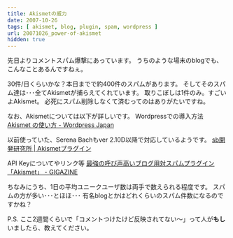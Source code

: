 ```yaml
---
title: Akismetの威力
date: 2007-10-26
tags: [ akismet, blog, plugin, spam, wordpress ]
url: 20071026_power-of-akismet
hidden: true
---
```

先日よりコメントスパム爆撃にあっています。
うちのような場末のblogでも、こんなことあるんですねぇ。

<!--more-->

30件/日くらいかな？本日までで約400件のスパムがあります。
そしてそのスパム達は･･･全てAkismetが捕らえてくれています。
取りこぼしは1件のみ。すごいよAkismet。
必死にスパム削除しなくて済むってのはありがたいですね。

なお、Akismetについては以下が詳しいです。
Wordpressでの導入方法
<a href="http://wordpress.xwd.jp/me2.0-docs/index.php?Akismet%20%A4%CE%BB%C8%A4%A4%CA%FD">Akismet の使い方 - Wordpress Japan</a>

以前使っていた、Serena Bachもver 2.10D以降で対応しているようです。
<a href="http://serenebach.net/download/akismet.html">sb開発研究所 | Akismetプラグイン</a>

API Keyについてやリンク等
<a href="http://gigazine.net/index.php?/news/comments/20070127_akismet/">最強の呼び声高いブログ用対スパムプラグイン「Akismet」 - GIGAZINE</a>

ちなみにうち、1日の平均ユニークユーザ数は両手で数えられる程度です。
スパムの方が多い･･･とほほ･･･
有名blogとかはどれくらいのスパム件数になるのですかね？

P.S.
ここ2週間くらいで「コメントつけたけど反映されてない～」って人が<strong>もし</strong>いましたら、教えてください。
